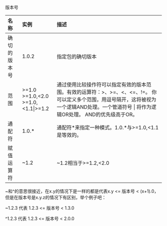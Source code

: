 版本号

| 名称 | 实例 | 描述 |
| :------- | :------- | :------- |
| 确切的版本号 | 1.0.2 | 指定包的确切版本 |
| 范围 | >=1.0<br>>=1.0,<2.0<br>>=1.0,<1.1&#124;>=1.2 | 通过使用比较操作符可以指定有效的版本范围。有效的运算符：>、>=、<、<=、!=。 你可以定义多个范围，用逗号隔开，这将被视为一个逻辑AND处理。一个管道符号 &#124; 将作为逻辑OR处理。 AND的优先级高于OR。|
| 通配符 | 1.0.* | 通配符*来指定一种模式。1.0.*与>=1.0,<1.1是等效的。 |
| 赋值运算符 | ~1.2 | ~1.2相当于>=1.2,<2.0 |


~和^的意思很接近，在x.y的情况下是一样的都是代表x.y <= 版本号 < (x+1).0，但是在版本号是x.y.z的情况下有区别，举个例子吧：

~1.2.3 代表 1.2.3 <= 版本号 < 1.3.0

^1.2.3 代表 1.2.3 <= 版本号 < 2.0.0